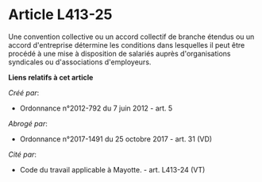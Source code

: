 # Article L413-25

Une convention collective ou un accord collectif de branche étendus ou un accord d'entreprise détermine les conditions dans
lesquelles il peut être procédé à une mise à disposition de salariés auprès d'organisations syndicales ou d'associations
d'employeurs.

**Liens relatifs à cet article**

_Créé par_:

  - Ordonnance n°2012-792 du 7 juin 2012 - art. 5

_Abrogé par_:

  - Ordonnance n°2017-1491 du 25 octobre 2017 - art. 31 (VD)

_Cité par_:

  - Code du travail applicable à Mayotte. - art. L413-24 (VT)
